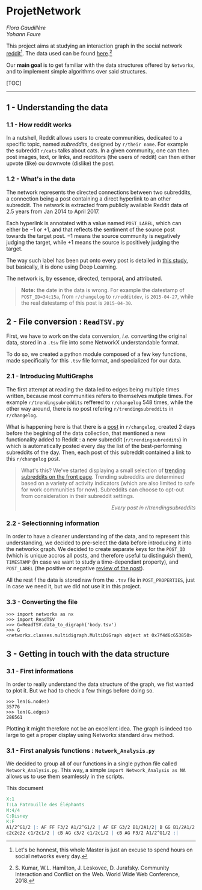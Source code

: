 # ProjetNetwork
*Flora Gaudillère*  
*Yohann Faure*



This project aims at studying an interaction graph in the social network [reddit](https://www.reddit.com/)[^joke]. The data used can be found [here](http://snap.stanford.edu/data/soc-RedditHyperlinks.html).[^citation]


[^joke]: Let's be honnest, this whole Master is just an excuse to spend hours on social networks every day.

[^citation]: S. Kumar, W.L. Hamilton, J. Leskovec, D. Jurafsky. Community Interaction and Conflict on the Web. World Wide Web Conference, 2018.


Our **main goal** is to get familiar with the data structure**s** offered by `Networkx`, and to implement simple algorithms over said structures.


[TOC]



---

## 1 - Understanding the data

### 1.1 - How reddit works

In a nutshell, Reddit allows users to create communities, dedicated to a specific topic, named *subreddits*, designed by `r/their name`. For example the subreddit `r/cats` talks about cats. In a given community, one can then post images, text, or links, and redditors (the users of reddit) can then either upvote (like) ou downvote (dislike) the post.

### 1.2 - What's in the data

The network represents the directed connections between two subreddits, a connection being a post containing a direct hyperlink to an other subreddit. The network is extracted from publicly available Reddit data of 2.5 years from Jan 2014 to April 2017.

<a name="POST_LABEL"></a>

Each hyperlink is annotated with a value named `POST_LABEL`, which can either be $-1$ or $+1$, and that reflects the sentiment of the source post towards the target post. $-1$ means the source community is negatively judging the target, while $+1$ means the source is positively judging the target.

The way such label has been put onto every post is detailed in [this study](http://snap.stanford.edu/conflict/), but basically, it is done using Deep Learning.

The network is, by essence, directed, temporal, and attributed.

> **Note:** the date in the data is wrong. For example the datestamp of `POST_ID=34c15a`, from `r/changelog` to `r/redditdev`, is `2015-04-27`, while the real datestamp of this post is `2015-04-30`.


## 2 - File conversion : `ReadTSV.py`

First, we have to work on the data conversion, *i.e.* converting the original data, stored in a `.tsv` file into some NetworkX understandable format.

To do so, we created a python module composed of a few key functions, made specifically for this `.tsv` file format, and specialized for our data.

### 2.1 - Introducing MultiGraphs

The first attempt at reading the data led to edges being multiple times written, because most communities refers to themselves mutiple times. For example `r/trendingsubreddits` reffered to `r/changelog` 548 times, while the other way around, there is no post refering `r/trendingsubreddits` in `r/changelog`.

What is happening here is that there is a [post](https://www.reddit.com/r/changelog/comments/22pz96/reddit_change_trending_subreddits_on_the_front/) in `r/changelog`, created 2 days before the begining of the data collection, that mentioned a new functionality added to Reddit : a new subreddit (`r/trendingsubreddits`) in which is automatically posted every day the list of the best-performing subreddits of the day. Then, each post of this subreddit contained a link to this `r/changelog` post.

> What's this? We've started displaying a small selection of [trending subreddits on the front page](https://www.reddit.com/r/changelog/comments/22pz96/reddit_change_trending_subreddits_on_the_front/). Trending subreddits are determined based on a variety of activity indicators (which are also limited to safe for work communities for now). Subreddits can choose to opt-out from consideration in their subreddit settings.  
><div style="text-align: right"><cite>Every post in r/trendingsubreddits</cite></div>

### 2.2 - Selectionning information

In order to have a cleaner understanding of the data, and to represent this understanding, we decided to pre-select the data before introducing it into the networkx graph. We decided to create separate keys for the `POST_ID` (which is unique accros all posts, and therefore useful tu distinguish them), `TIMESTAMP` (in case we want to study a time-dependant property), and `POST_LABEL` (the positive or negative [review of the post](#POST_LABEL)).

All the rest f the data is stored raw from the `.tsv` file in `POST_PROPERTIES`, just in case we need it, but we did not use it in this project.

### 3.3 - Converting the file

```
>>> import networkx as nx
>>> import ReadTSV
>>> G=ReadTSV.data_to_digraph('body.tsv')
>>> G
<networkx.classes.multidigraph.MultiDiGraph object at 0x7f4d6c653850>
```

## 3 - Getting in touch with the data structure

### 3.1 - First informations

In order to really understand the data structure of the graph, we fist wanted to plot it. But we had to check a few things before doing so.

```
>>> len(G.nodes)
35776
>>> len(G.edges)
286561
```

Plotting it might therefore not be an excellent idea. The graph is indeed too large to get a proper display using Networkx standard `draw` method.

### 3.1 - First analysis functions : `Network_Analysis.py`

We  decided to group all of our functions in a single python file called `Network_Analysis.py`. This way, a simple `import Network_Analysis as NA`
allows us to use them seamlessly in the scripts.

This document














```abc
X:1
T:La Patrouille des Éléphants  
M:4/4
C:Disney
K:F
A1/2^G1/2 |: AF FF F3/2 A1/2^G1/2 | AF EF G3/2 B1/2A1/2| B GG B1/2A1/2 B GGz|
c2c2c2z c1/2c1/2 | cB AG c3/2 c1/2c1/2 | cB AG F3/2 A1/2^G1/2 :|